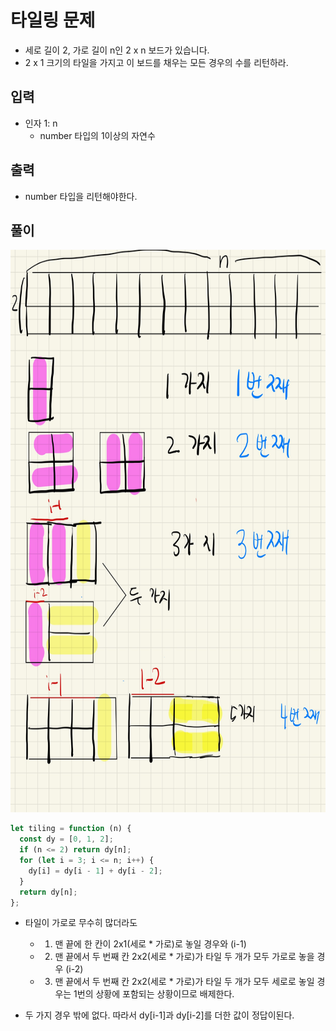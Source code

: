 # 타일링 문제
* 세로 길이 2, 가로 길이 n인 2 x n 보드가 있습니다.
* 2 x 1 크기의 타일을 가지고 이 보드를 채우는 모든 경우의 수를 리턴하라.


## 입력
* 인자 1: n
    * number 타입의 1이상의 자연수

## 출력
* number 타입을 리턴해야한다.

## 풀이

<img src="https://github.com/anotheranotherhoon/TIL/blob/master/Algorithm/img/DP_tiling.jpg"  width="600" height="900"/>

```js
let tiling = function (n) {
  const dy = [0, 1, 2];
  if (n <= 2) return dy[n];
  for (let i = 3; i <= n; i++) {
    dy[i] = dy[i - 1] + dy[i - 2];
  }
  return dy[n];
};
```

* 타일이 가로로 무수히 많더라도 
    * 1. 맨 끝에 한 칸이 2x1(세로 * 가로)로 놓일 경우와 (i-1)
    * 2. 맨 끝에서 두 번째 칸 2x2(세로 * 가로)가 타일 두 개가 모두 가로로 놓을 경우 (i-2) 
    * 3. 맨 끝에서 두 번째 칸 2x2(세로 * 가로)가 타일 두 개가 모두 세로로 놓일 경우는 1번의 상황에 포함되는 상황이므로 배제한다.

* 두 가지 경우 밖에 없다. 따라서 dy[i-1]과 dy[i-2]를 더한 값이 정답이된다.
